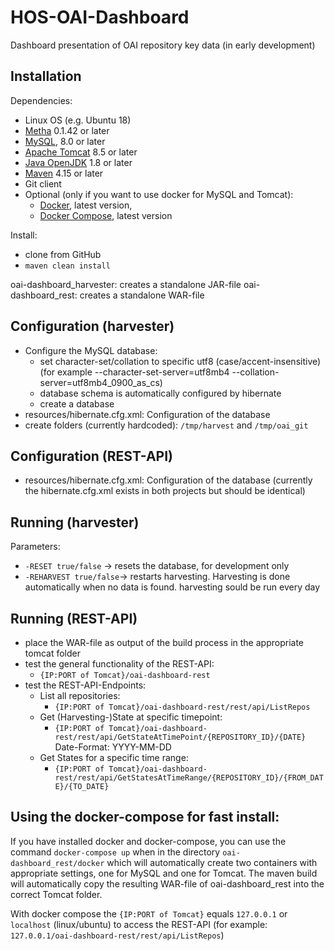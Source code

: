 # HOS-OAI-Dashboard
Dashboard presentation of OAI repository key data (in early development)

## Installation
Dependencies: 
- Linux OS (e.g. Ubuntu 18)
- [Metha](https://github.com/miku/metha) 0.1.42 or later
- [MySQL](https://www.mysql.com/), 8.0 or later
- [Apache Tomcat](https://tomcat.apache.org/) 8.5 or later
- [Java OpenJDK](http://openjdk.java.net/) 1.8 or later
- [Maven](https://maven.apache.org/) 4.15 or later
- Git client
- Optional (only if you want to use docker for MySQL and Tomcat):
  - [Docker](https://www.docker.com/), latest version,
  - [Docker Compose](https://docs.docker.com/compose/), latest version

Install:
- clone from GitHub
- `maven clean install`

oai-dashboard_harvester: creates a standalone JAR-file
oai-dashboard_rest: creates a standalone WAR-file

## Configuration (harvester)
- Configure the MySQL database:
  - set character-set/collation to specific utf8 (case/accent-insensitive) (for example --character-set-server=utf8mb4 --collation-server=utf8mb4_0900_as_cs)
  - database schema is automatically configured by hibernate
  - create a database 
- resources/hibernate.cfg.xml: Configuration of the database
- create folders (currently hardcoded): `/tmp/harvest` and `/tmp/oai_git`

## Configuration (REST-API)
- resources/hibernate.cfg.xml: Configuration of the database (currently the hibernate.cfg.xml exists in both projects but should be identical)

## Running (harvester)
Parameters:
- `-RESET true/false` -> resets the database, for development only
- `-REHARVEST true/false`-> restarts harvesting. Harvesting is done automatically when no data is found.
harvesting sould be run every day

## Running (REST-API)
- place the WAR-file as output of the build process in the appropriate tomcat folder
- test the general functionality of the REST-API:
  - `{IP:PORT of Tomcat}/oai-dashboard-rest`
- test the REST-API-Endpoints:
  - List all repositories:
    - `{IP:PORT of Tomcat}/oai-dashboard-rest/rest/api/ListRepos`
  - Get (Harvesting-)State at specific timepoint:
    - `{IP:PORT of Tomcat}/oai-dashboard-rest/rest/api/GetStateAtTimePoint/{REPOSITORY_ID}/{DATE}` Date-Format: YYYY-MM-DD
  - Get States for a specific time range:
    - `{IP:PORT of Tomcat}/oai-dashboard-rest/rest/api/GetStatesAtTimeRange/{REPOSITORY_ID}/{FROM_DATE}/{TO_DATE}`

## Using the docker-compose for fast install:
If you have installed docker and docker-compose, you can use the command `docker-compose up` when in the directory `oai-dashboard_rest/docker` which will automatically create two containers with appropriate settings, one for MySQL and one for Tomcat. The maven build will automatically copy the resulting WAR-file of oai-dashboard_rest into the correct Tomcat folder.

With docker compose the `{IP:PORT of Tomcat}` equals `127.0.0.1` or `localhost` (linux/ubuntu) to access the REST-API (for example: `127.0.0.1/oai-dashboard-rest/rest/api/ListRepos`)

